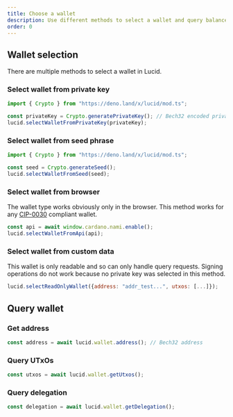 ```yaml
---
title: Choose a wallet
description: Use different methods to select a wallet and query balances. 
order: 0
---
```


## Wallet selection

There are multiple methods to select a wallet in Lucid.

### Select wallet from private key

```js
import { Crypto } from "https://deno.land/x/lucid/mod.ts";

const privateKey = Crypto.generatePrivateKey(); // Bech32 encoded private key
lucid.selectWalletFromPrivateKey(privateKey);
```

### Select wallet from seed phrase

```js
import { Crypto } from "https://deno.land/x/lucid/mod.ts";

const seed = Crypto.generateSeed();
lucid.selectWalletFromSeed(seed);
```

### Select wallet from browser

The wallet type works obviously only in the browser. This method works for any
[CIP-0030](https://github.com/cardano-foundation/CIPs/tree/master/CIP-0030)
compliant wallet.

```js
const api = await window.cardano.nami.enable();
lucid.selectWalletFromApi(api);
```

### Select wallet from custom data

This wallet is only readable and so can only handle query requests. Signing operations
do not work because no private key was selected in this method.

```js
lucid.selectReadOnlyWallet({address: "addr_test...", utxos: [...]});
```

## Query wallet

### Get address

```js
const address = await lucid.wallet.address(); // Bech32 address
```

### Query UTxOs

```js
const utxos = await lucid.wallet.getUtxos();
```

### Query delegation

```js
const delegation = await lucid.wallet.getDelegation();
```